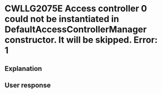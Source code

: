 # CWLLG2075E Access controller 0 could not be instantiated in DefaultAccessControllerManager constructor. It will be skipped.  Error: 1

## Explanation

## User response